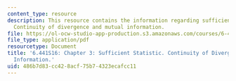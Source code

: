 ```yaml
---
content_type: resource
description: This resource contains the information regarding sufficient statistic.
  Continuity of divergence and mutual information.
file: https://ol-ocw-studio-app-production.s3.amazonaws.com/courses/6-441-information-theory-spring-2016/486b7d83cc428acf75b74323ecafcc11_MIT6_441S16_chapter_3.pdf
file_type: application/pdf
resourcetype: Document
title: '6.441S16: Chapter 3: Sufficient Statistic. Continuity of Divergence and Mutual
  Information.'
uid: 486b7d83-cc42-8acf-75b7-4323ecafcc11
---
```


